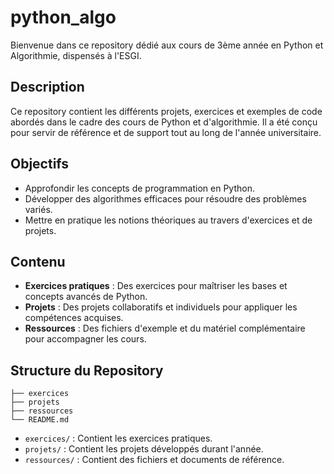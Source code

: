 # python_algo
Bienvenue dans ce repository dédié aux cours de 3ème année en Python et Algorithmie, dispensés à l'ESGI.

## Description

Ce repository contient les différents projets, exercices et exemples de code abordés dans le cadre des cours de Python et d'algorithmie. Il a été conçu pour servir de référence et de support tout au long de l'année universitaire.

## Objectifs

- Approfondir les concepts de programmation en Python.
- Développer des algorithmes efficaces pour résoudre des problèmes variés.
- Mettre en pratique les notions théoriques au travers d'exercices et de projets.

## Contenu

- **Exercices pratiques** : Des exercices pour maîtriser les bases et concepts avancés de Python.
- **Projets** : Des projets collaboratifs et individuels pour appliquer les compétences acquises.
- **Ressources** : Des fichiers d'exemple et du matériel complémentaire pour accompagner les cours.

## Structure du Repository

```plaintext
├── exercices
├── projets
├── ressources
└── README.md
```

- `exercices/` : Contient les exercices pratiques.
- `projets/` : Contient les projets développés durant l'année.
- `ressources/` : Contient des fichiers et documents de référence.

